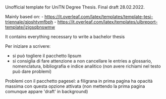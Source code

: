 Unofficial template for UniTN Degree Thesis. Final draft 28.02.2022.

Mainly based on: 
    - https://it.overleaf.com/latex/templates/template-tesi-triennale/qjpshtvmfbph
    - https://it.overleaf.com/latex/templates/ulbreport-template/jzjgsqbnswmw

It contains everything necessary to write a bachelor thesis

Per iniziare a scrivere:
 - si può togliere il pacchetto lipsum
 - si consiglia di fare attenzione a non cancellare le entries a glossario, nomenclatura, bibliografia e indice analitico (non avere richiami nel testo può dare problemi) 

Problemi con il pacchetto pagesel: a filigrana in prima pagina ha opacità massima con questa opzione attivata (non mettendo la prima pagina comunque appare 'draft' in background)
